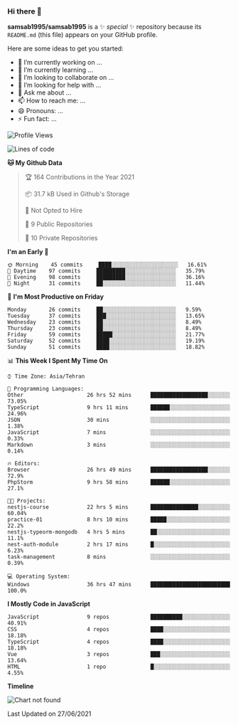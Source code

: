 ### Hi there 👋

**samsab1995/samsab1995** is a ✨ _special_ ✨ repository because its `README.md` (this file) appears on your GitHub profile.

Here are some ideas to get you started:

- 🔭 I’m currently working on ...
- 🌱 I’m currently learning ...
- 👯 I’m looking to collaborate on ...
- 🤔 I’m looking for help with ...
- 💬 Ask me about ...
- 📫 How to reach me: ...
- 😄 Pronouns: ...
- ⚡ Fun fact: ...

<!--START_SECTION:waka-->
![Profile Views](http://img.shields.io/badge/Profile%20Views-0-blue)

![Lines of code](https://img.shields.io/badge/From%20Hello%20World%20I%27ve%20Written-409867%20lines%20of%20code-blue)

**🐱 My Github Data** 

> 🏆 164 Contributions in the Year 2021
 > 
> 📦 31.7 kB Used in Github's Storage 
 > 
> 🚫 Not Opted to Hire
 > 
> 📜 9 Public Repositories 
 > 
> 🔑 10 Private Repositories  
 > 
**I'm an Early 🐤** 

```text
🌞 Morning    45 commits     ████░░░░░░░░░░░░░░░░░░░░░   16.61% 
🌆 Daytime    97 commits     █████████░░░░░░░░░░░░░░░░   35.79% 
🌃 Evening    98 commits     █████████░░░░░░░░░░░░░░░░   36.16% 
🌙 Night      31 commits     ██░░░░░░░░░░░░░░░░░░░░░░░   11.44%

```
📅 **I'm Most Productive on Friday** 

```text
Monday       26 commits     ██░░░░░░░░░░░░░░░░░░░░░░░   9.59% 
Tuesday      37 commits     ███░░░░░░░░░░░░░░░░░░░░░░   13.65% 
Wednesday    23 commits     ██░░░░░░░░░░░░░░░░░░░░░░░   8.49% 
Thursday     23 commits     ██░░░░░░░░░░░░░░░░░░░░░░░   8.49% 
Friday       59 commits     █████░░░░░░░░░░░░░░░░░░░░   21.77% 
Saturday     52 commits     ████░░░░░░░░░░░░░░░░░░░░░   19.19% 
Sunday       51 commits     ████░░░░░░░░░░░░░░░░░░░░░   18.82%

```


📊 **This Week I Spent My Time On** 

```text
⌚︎ Time Zone: Asia/Tehran

💬 Programming Languages: 
Other                    26 hrs 52 mins      ██████████████████░░░░░░░   73.05% 
TypeScript               9 hrs 11 mins       ██████░░░░░░░░░░░░░░░░░░░   24.96% 
JSON                     30 mins             ░░░░░░░░░░░░░░░░░░░░░░░░░   1.38% 
JavaScript               7 mins              ░░░░░░░░░░░░░░░░░░░░░░░░░   0.33% 
Markdown                 3 mins              ░░░░░░░░░░░░░░░░░░░░░░░░░   0.14%

🔥 Editors: 
Browser                  26 hrs 49 mins      ██████████████████░░░░░░░   72.9% 
PhpStorm                 9 hrs 58 mins       ██████░░░░░░░░░░░░░░░░░░░   27.1%

🐱‍💻 Projects: 
nestjs-course            22 hrs 5 mins       ███████████████░░░░░░░░░░   60.04% 
practice-01              8 hrs 10 mins       █████░░░░░░░░░░░░░░░░░░░░   22.2% 
nestjs-typeorm-mongodb   4 hrs 5 mins        ██░░░░░░░░░░░░░░░░░░░░░░░   11.1% 
nest-auth-module         2 hrs 17 mins       █░░░░░░░░░░░░░░░░░░░░░░░░   6.23% 
task-management          8 mins              ░░░░░░░░░░░░░░░░░░░░░░░░░   0.39%

💻 Operating System: 
Windows                  36 hrs 47 mins      █████████████████████████   100.0%

```

**I Mostly Code in JavaScript** 

```text
JavaScript               9 repos             ██████████░░░░░░░░░░░░░░░   40.91% 
CSS                      4 repos             ████░░░░░░░░░░░░░░░░░░░░░   18.18% 
TypeScript               4 repos             ████░░░░░░░░░░░░░░░░░░░░░   18.18% 
Vue                      3 repos             ███░░░░░░░░░░░░░░░░░░░░░░   13.64% 
HTML                     1 repo              █░░░░░░░░░░░░░░░░░░░░░░░░   4.55%

```


**Timeline**

![Chart not found](https://raw.githubusercontent.com/samsab1995/samsab1995/main/charts/bar_graph.png) 


 Last Updated on 27/06/2021
<!--END_SECTION:waka-->
